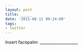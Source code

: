 ```yaml
---
layout: post
title: _____
date: '2015-08-11 09:24:00'
tags:
- twitter
---
```


Insert facepalm: ___________________